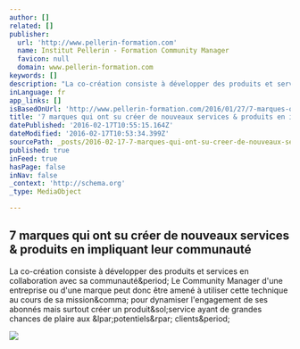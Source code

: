 ```yaml
---
author: []
related: []
publisher:
  url: 'http://www.pellerin-formation.com'
  name: Institut Pellerin - Formation Community Manager
  favicon: null
  domain: www.pellerin-formation.com
keywords: []
description: "La co-création consiste à développer des produits et services en collaboration avec sa communauté. Le Community Manager d'une entreprise ou d'une marque peut donc être amené à utiliser cette technique au cours de sa mission, pour dynamiser l'engagement de ses abonnés mais surtout créer un produit/service ayant de grandes chances de plaire aux (potentiels) clients."
inLanguage: fr
app_links: []
isBasedOnUrl: 'http://www.pellerin-formation.com/2016/01/27/7-marques-qui-ont-su-creer-de-nouveaux-services-produits-en-impliquant-leur-communaute/?utm_content=buffer0fe61&utm_medium=social&utm_source=twitter.com&utm_campaign=buffer'
title: '7 marques qui ont su créer de nouveaux services & produits en impliquant leur communauté'
datePublished: '2016-02-17T10:55:15.164Z'
dateModified: '2016-02-17T10:53:34.399Z'
sourcePath: _posts/2016-02-17-7-marques-qui-ont-su-creer-de-nouveaux-services-and-produits-e.md
published: true
inFeed: true
hasPage: false
inNav: false
_context: 'http://schema.org'
_type: MediaObject

---
```

<article style=""><h1>7 marques qui ont su créer de nouveaux services &amp; produits en impliquant leur communauté</h1><p>La co-création consiste à développer des produits et services en collaboration avec sa communauté&amp;period; Le Community Manager d'une entreprise ou d'une marque peut donc être amené à utiliser cette technique au cours de sa mission&amp;comma; pour dynamiser l'engagement de ses abonnés mais surtout créer un produit&amp;sol;service ayant de grandes chances de plaire aux &amp;lpar;potentiels&amp;rpar; clients&amp;period;</p><img src="http://www.pellerin-formation.com/wp-content/uploads/2016/01/lego4-e1453561737454.png" /></article>